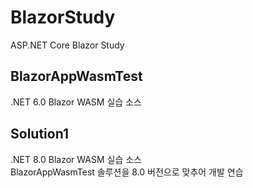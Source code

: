 # BlazorStudy
ASP.NET Core Blazor Study

## BlazorAppWasmTest
.NET 6.0 Blazor WASM 실습 소스

## Solution1
.NET 8.0 Blazor WASM 실습 소스  
BlazorAppWasmTest 솔루션을 8.0 버전으로 맞추어 개발 연습  
